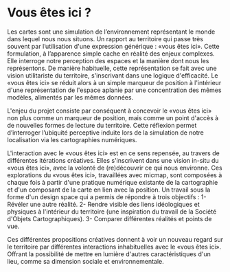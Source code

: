 # Vous êtes ici ?

Les cartes sont une simulation de l’environnement représentant le monde dans lequel nous nous situons. Un rapport au territoire qui passe très souvent par l’utilisation d'une expression générique : «vous êtes ici». Cette formulation, à l’apparence simple cache en réalité des enjeux complexes. Elle interroge notre perception des espaces et la manière dont nous les représentons. De manière habituelle, cette représentation se fait avec une vision utilitariste du territoire, s'inscrivant dans une logique d'efficacité. Le «vous êtes ici» se réduit alors à un simple marqueur de position à l'intérieur d'une représentation de l'espace aplanie par une concentration des mêmes modèles, alimentés par les mêmes données.

L'enjeu du projet consiste par conséquent à concevoir le «vous êtes ici» non plus comme un marqueur de position, mais comme un point d'accès à de nouvelles formes de lecture du territoire. Cette réflexion permet d’interroger l’ubiquité perceptive induite lors de la simulation de notre localisation via les cartographies numériques.

L'interaction avec le «vous êtes ici» est en ce sens repensée, au travers de différentes itérations créatives. Elles s'inscrivent dans une vision in-situ du «vous êtes ici», avec la volonté de (re)découvrir ce qui nous environne.
Ces explorations du «vous êtes ici», travaillées avec micmap, sont composées à chaque fois à partir d'une pratique numérique existante de la cartographie et d'un composant de la carte en lien avec la position.
Un travail sous la forme d'un design space qui a permis de répondre à trois objectifs :
1- Révéler une autre réalité.
2- Rendre visible des liens idéologiques et physiques à l'intérieur du territoire (une inspiration du travail de la Société d'Objets Cartographiques).
3- Comparer différentes réalités et points de vue.

Ces différentes propositions créatives donnent à voir un nouveau regard sur le territoire par différentes interactions inhabituelles avec le «vous êtes ici». Offrant la possibilité de mettre en lumière d'autres caractéristiques d'un lieu, comme sa dimension sociale et environnementale.
